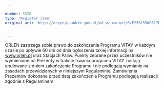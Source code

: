 ```yaml
---

number: 3528
type: 'Register item'
original_uri: 'http://decyzje.uokik.gov.pl/nd_wz_um.nsf/0/F25BC558C617B9BBC1257A52003EFB84?OpenDocument'


---
```


ORLEN zastrzega sobie prawo do zakończenia Programu VITAY w każdym czasie po upływie 60 dni od dnia ogłoszenia takiej informacji na www.orlen.pl oraz Stacjach Paliw. Punkty zebrane przez uczestników nie wymienione na Prezenty w trakcie trwania programu VITAY zostają anulowane z dniem zakończenia Programu i nie podlegają wymianie na zasadach przewidzianych w niniejszym Regulaminie. Zamówienia Prezentów dokonane przed datą zakończenia Programu podlegają realizacji zgodnie z Regulaminem

